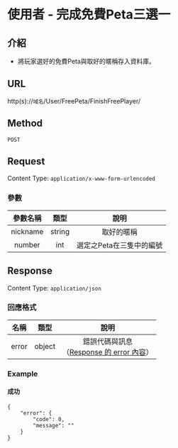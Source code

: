# 使用者 - 完成免費Peta三選一

## 介紹

- 將玩家選好的免費Peta與取好的暱稱存入資料庫。

## URL

http(s)://`域名`/User/FreePeta/FinishFreePlayer/

## Method

`POST`

## Request

Content Type: `application/x-www-form-urlencoded`

### 參數

| 參數名稱 | 類型 | 說明 |
|:-:|:-:|:-:|
| nickname | string | 取好的暱稱 |
| number | int | 選定之Peta在三隻中的編號 |

## Response

Content Type: `application/json`

### 回應格式

| 名稱 | 類型 | 說明 |
|:-:|:-:|:-:|
| error | object | 錯誤代碼與訊息<br>（[Response 的 error 內容](../response.md#error)） |

### Example

#### 成功

	{
	    "error": {
	        "code": 0,
	        "message": ""
	    }
	}